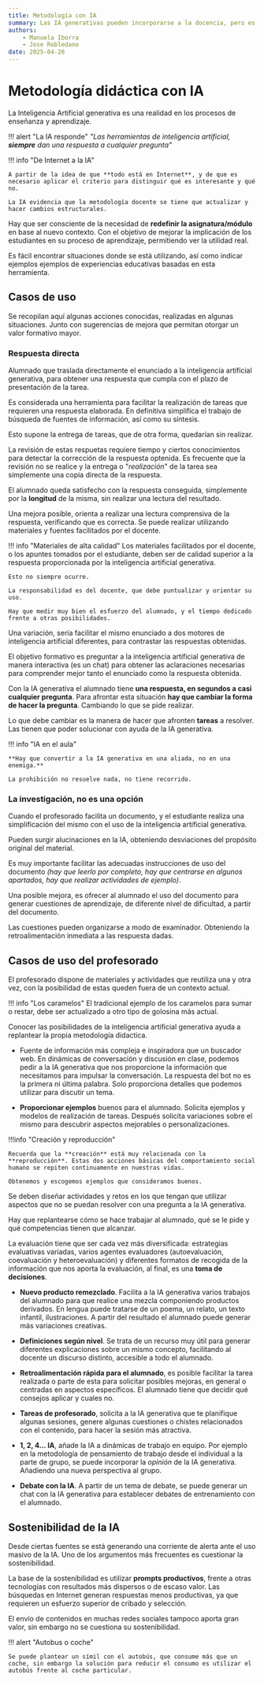 ```yaml
--- 
title: Metodología con IA
summary: Las IA generativas pueden incorporarse a la docencia, pero es necesario realizar innovaciones y modificaciones en la metodología utilizada en el aula.
authors:
    - Manuela Iborra
    - Jose Robledano
date: 2025-04-26
---
```

# **Metodología didáctica con IA**

La Inteligencia Artificial generativa es una realidad en los procesos de enseñanza y aprendizaje.

!!! alert "La IA responde"
    *"Las herramientas de inteligencia artificial, ***siempre*** dan una respuesta a cualquier pregunta"*


!!! info "De Internet a la IA"

    A partir de la idea de que **todo está en Internet**, y de que es necesario aplicar el criterio para distinguir qué es interesante y qué no.

    La IA evidencia que la metodología docente se tiene que actualizar y hacer cambios estructurales.


Hay que ser consciente de la necesidad de **redefinir la asignatura/módulo** en base al nuevo contexto. Con el objetivo de mejorar la implicación de los estudiantes en su proceso de aprendizaje, permitiendo ver la utilidad real.

Es fácil encontrar situaciones donde se está utilizando, así como indicar ejemplos ejemplos de experiencias educativas basadas en esta herramienta.

## Casos de uso

Se recopilan aquí algunas acciones conocidas, realizadas en algunas situaciones. Junto con sugerencias de mejora que permitan otorgar un valor formativo mayor.

### Respuesta directa

Alumnado que traslada directamente el enunciado a la inteligencia artificial generativa, para obtener una respuesta que cumpla con el plazo de presentación de la tarea.

Es considerada una herramienta para facilitar la realización de tareas que requieren una respuesta elaborada. En definitiva simplifica el trabajo de búsqueda de fuentes de información, así como su síntesis.

Esto supone la entrega de tareas, que de otra forma, quedarían sin realizar.

La revisión de estas respuetas requiere tiempo y ciertos conocimientos para detectar la corrección de la respuesta optenida. Es frecuente que la revisión no se realice y la entrega o "*realización*" de la tarea sea simplemente una copia directa de la respuesta.

El alumnado queda satisfecho con la respuesta conseguida, simplemente por la **longitud** de la misma, sin realizar una lectura del resultado.

Una mejora posible, orienta a realizar una lectura comprensiva de la respuesta, verificando que es correcta. Se puede realizar utilizando materiales y fuentes facilitados por el docente.

!!! info "Materiales de alta calidad"
    Los materiales facilitados por el docente, o los apuntes tomados por el estudiante, deben ser de calidad superior a la respuesta proporcionada por la inteligencia artificial generativa.

    Esto no siempre ocurre. 
    
    La responsabilidad es del docente, que debe puntualizar y orientar su uso.

    Hay que medir muy bien el esfuerzo del alumnado, y el tiempo dedicado frente a otras posibilidades. 

Una variación, sería facilitar el mismo enunciado a dos motores de inteligencia artificial diferentes, para contrastar las respuestas obtenidas.

El objetivo formativo es preguntar a la inteligencia artificial generativa de manera interactiva (es un chat) para obtener las aclaraciones necesarias para comprender mejor tanto el enunciado como la respuesta obtenida.

Con la IA generativa el alumnado tiene **una respuesta, en segundos a casi cualquier pregunta**. Para afrontar esta situación **hay que cambiar la forma de hacer la pregunta**. Cambiando lo que se pide realizar. 

Lo que debe cambiar es la manera de hacer que afronten **tareas** a resolver. Las tienen que poder solucionar con ayuda de la IA generativa.

!!! info "IA en el aula"

    **Hay que convertir a la IA generativa en una aliada, no en una enemiga.**

    La prohibición no resuelve nada, no tiene recorrido.


### La investigación, no es una opción

Cuando el profesorado facilita un documento, y el estudiante realiza una simplificación del mismo con el uso de la inteligencia artificial generativa.

Pueden surgir alucinaciones en la IA, obteniendo desviaciones del propósito original del material. 

Es muy importante facilitar las adecuadas instrucciones de uso del documento *(hay que leerlo por completo, hay que centrarse en algunos apartados, hay que realizar actividades de ejemplo)*.

Una posible mejora, es ofrecer al alumnado el uso del documento para generar cuestiones de aprendizaje, de diferente nivel de dificultad, a partir del documento.

Las cuestiones pueden organizarse a modo de examinador. Obteniendo la retroalimentación inmediata a las respuesta dadas.

## Casos de uso del profesorado

El profesorado dispone de materiales y actividades que reutiliza una y otra vez, con la posibilidad de estas queden fuera de un contexto actual.

!!! info "Los caramelos"
    El tradicional ejemplo de los caramelos para sumar o restar, debe ser actualizado a otro tipo de golosina más actual.


Conocer las posibilidades de la inteligencia artificial generativa ayuda a replantear la propia metodología didactica.

- Fuente de información más compleja e inspiradora que un buscador web. En dinámicas de conversación y discusión en clase, podemos pedir a la IA generativa que nos proporcione la información que necesitamos para impulsar la conversación. La respuesta del bot no es la primera ni última palabra. Solo proporciona detalles que podemos utilizar para discutir un tema.

- **Proporcionar ejemplos** buenos para el alumnado. Solicita ejemplos y modelos de realización de tareas. Después solicita variaciones sobre el mismo para descubrir aspectos mejorables o personalizaciones.

!!!info "Creación y reproducción"

    Recuerda que la **creación** está muy relacionada con la **reproducción**. Estas dos acciones básicas del comportamiento social humano se repiten continuamente en nuestras vidas. 
    
    Obtenemos y escogemos ejemplos que consideramos buenos.

Se deben diseñar actividades y retos en los que tengan que utilizar aspectos que no se puedan resolver con una pregunta a la IA generativa.

Hay que replantearse cómo se hace trabajar al alumnado, qué se le pide y qué competencias tienen que alcanzar.

La evaluación tiene que ser cada vez más diversificada: estrategias evaluativas variadas, varios agentes evaluadores (autoevaluación, coevaluación y heteroevaluación) y diferentes formatos de recogida de la información que nos aporta la evaluación, al final, es una **toma de decisiones**.

- **Nuevo producto remezclado**. Facilita a la IA generativa varios trabajos del alumnado para que realice una mezcla componiendo productos derivados. En lengua puede tratarse de un poema, un relato, un texto infantil, ilustraciones. A partir del resultado el alumnado puede generar más variaciones creativas.

- **Definiciones según nivel**. Se trata de un recurso muy útil para generar diferentes explicaciones sobre un mismo concepto, facilitando al docente un discurso distinto, accesible a todo el alumnado.

- **Retroalimentación rápida para el alumnado**, es posible facilitar la tarea realizada o parte de esta para solicitar posibles mejoras, en general o centradas en aspectos específicos. El alumnado tiene que decidir qué consejos aplicar y cuales no.

- **Tareas de profesorado**, solicita a la IA generativa que te planifique algunas sesiones, genere algunas cuestiones o chistes relacionados con el contenido, para hacer la sesión más atractiva.

- **1, 2, 4... IA**, añade la IA a dinámicas de trabajo en equipo. Por ejemplo en la metodología de pensamiento de trabajo desde el individual a la parte de grupo, se puede incorporar la *opinión* de la IA generativa. Añadiendo una nueva perspectiva al grupo.

- **Debate con la IA**. A partir de un tema de debate, se puede generar un chat con la IA generativa para establecer debates de entrenamiento con el alumnado. 


## Sostenibilidad de la IA

Desde ciertas fuentes se está generando una corriente de alerta ante el uso masivo de la IA. Uno de los argumentos más frecuentes es cuestionar la sostenibilidad.

La base de la sostenibilidad es utilizar **prompts productivos**, frente a otras tecnologías con resultados más dispersos o de escaso valor. Las búsquedas en Internet generan respuestas menos productivas, ya que requieren un esfuerzo superior de cribado y selección. 

El envío de contenidos en muchas redes sociales tampoco aporta gran valor, sin embargo no se cuestiona su sostenibilidad.

!!! alert "Autobus o coche"

    Se puede plantear un símil con el autobús, que consume más que un coche, sin embargo la solución para reducir el consumo es utilizar el autobús frente al coche particular.

